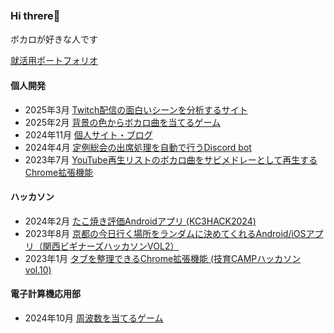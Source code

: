### Hi threre👋　
ボカロが好きな人です

<a href="https://www.simeiro.com/portfolio">就活用ポートフォリオ</a><br>
#### 個人開発
- 2025年3月 <a href="https://twitch-www-clip.vercel.app/">Twitch配信の面白いシーンを分析するサイト</a><br>
- 2025年2月 <a href="https://github.com/simeiro/vocolor">背景の色からボカロ曲を当てるゲーム</a><br>
- 2024年11月 <a href="https://simeiro.com/">個人サイト・ブログ</a><br>
- 2024年4月 <a href="https://github.com/c-a-c/teireisoukai">定例総会の出席処理を自動で行うDiscord bot</a><br>
- 2023年7月 <a href="https://github.com/simeiro/chorusMedley">YouTube再生リストのボカロ曲をサビメドレーとして再生するChrome拡張機能</a><br>

####  ハッカソン
- 2024年2月 <a href="https://github.com/kc3hack/2024_I">たこ焼き評価Androidアプリ (KC3HACK2024) </a>
- 2023年8月 <a href="https://github.com/simeiro/amanojaku">京都の今日行く場所をランダムに決めてくれるAndroid/iOSアプリ（関西ビギナーズハッカソンVOL2）</a><br>
- 2023年1月 <a href="https://github.com/simeiro/Taber">タブを整理できるChrome拡張機能 (技育CAMPハッカソンvol.10)</a><br>

#### 電子計算機応用部
- 2024年10月 <a href="https://github.com/simeiro/frequency-game">周波数を当てるゲーム</a><br>




<!--
##### 個人開発
- 





[![simeiro](https://img.shields.io/endpoint?url=https%3A%2F%2Fatcoder-badges.now.sh%2Fapi%2Fatcoder%2Fjson%2Fsimeiro)](https://atcoder.jp/users/simeiro)
-->





<!--
[![trophy](https://github-profile-trophy.vercel.app/?username=simeiro&theme=radical)](https://github.com/simeiro/github-profile-trophy)
**simeiro/simeiro** is a ✨ _special_ ✨ repository because its `README.md` (this file) appears on your GitHub profile.

Here are some ideas to get you started:

- 🔭 I’m currently working on ...
- 🌱 I’m currently learning ...
- 👯 I’m looking to collaborate on ...
- 🤔 I’m looking for help with ...
- 💬 Ask me about ...
- 📫 How to reach me: ...
- 😄 Pronouns: ...
- ⚡ Fun fact: ...
-->


